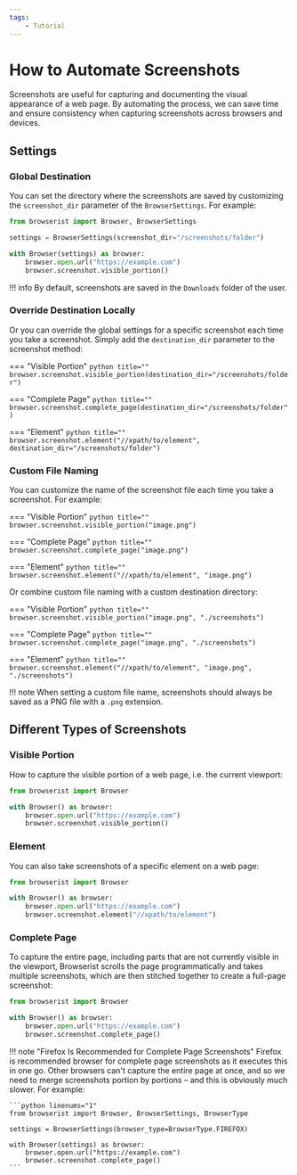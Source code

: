 ```yaml
---
tags:
    - Tutorial
---
```


# How to Automate Screenshots
Screenshots are useful for capturing and documenting the visual appearance of a web page. By automating the process, we can save time and ensure consistency when capturing screenshots across browsers and devices.

## Settings
### Global Destination
You can set the directory where the screenshots are saved by customizing the `screenshot_dir` parameter of the `BrowserSettings`. For example:

```python linenums="1"
from browserist import Browser, BrowserSettings

settings = BrowserSettings(screenshot_dir="/screenshots/folder")

with Browser(settings) as browser:
    browser.open.url("https://example.com")
    browser.screenshot.visible_portion()
```

!!! info
    By default, screenshots are saved in the `Downloads` folder of the user.

### Override Destination Locally
Or you can override the global settings for a specific screenshot each time you take a screenshot. Simply add the `destination_dir` parameter to the screenshot method:

=== "Visible Portion"
    ```python title=""
    browser.screenshot.visible_portion(destination_dir="/screenshots/folder")
    ```

=== "Complete Page"
    ```python title=""
    browser.screenshot.complete_page(destination_dir="/screenshots/folder")
    ```

=== "Element"
    ```python title=""
    browser.screenshot.element("//xpath/to/element", destination_dir="/screenshots/folder")
    ```

### Custom File Naming
You can customize the name of the screenshot file each time you take a screenshot. For example:

=== "Visible Portion"
    ```python title=""
    browser.screenshot.visible_portion("image.png")
    ```

=== "Complete Page"
    ```python title=""
    browser.screenshot.complete_page("image.png")
    ```

=== "Element"
    ```python title=""
    browser.screenshot.element("//xpath/to/element", "image.png")
    ```

Or combine custom file naming with a custom destination directory:

=== "Visible Portion"
    ```python title=""
    browser.screenshot.visible_portion("image.png", "./screenshots")
    ```

=== "Complete Page"
    ```python title=""
    browser.screenshot.complete_page("image.png", "./screenshots")
    ```

=== "Element"
    ```python title=""
    browser.screenshot.element("//xpath/to/element", "image.png", "./screenshots")
    ```

!!! note
    When setting a custom file name, screenshots should always be saved as a PNG file with a `.png` extension.

## Different Types of Screenshots
### Visible Portion
How to capture the visible portion of a web page, i.e. the current viewport:

```python linenums="1"
from browserist import Browser

with Browser() as browser:
    browser.open.url("https://example.com")
    browser.screenshot.visible_portion()
```

### Element
You can also take screenshots of a specific element on a web page:

```python linenums="1"
from browserist import Browser

with Browser() as browser:
    browser.open.url("https://example.com")
    browser.screenshot.element("//xpath/to/element")
```

### Complete Page
To capture the entire page, including parts that are not currently visible in the viewport, Browserist scrolls the page programmatically and takes multiple screenshots, which are then stitched together to create a full-page screenshot:

```python linenums="1"
from browserist import Browser

with Browser() as browser:
    browser.open.url("https://example.com")
    browser.screenshot.complete_page()
```

!!! note "Firefox Is Recommended for Complete Page Screenshots"
    Firefox is recommended browser for complete page screenshots as it executes this in one go. Other browsers can't capture the entire page at once, and so we need to merge screenshots portion by portions – and this is obviously much slower. For example:

    ```python linenums="1"
    from browserist import Browser, BrowserSettings, BrowserType

    settings = BrowserSettings(browser_type=BrowserType.FIREFOX)

    with Browser(settings) as browser:
        browser.open.url("https://example.com")
        browser.screenshot.complete_page()
    ```
